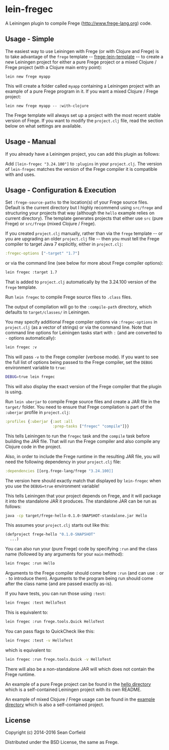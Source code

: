 lein-fregec
===========

A Leiningen plugin to compile Frege (http://www.frege-lang.org) code.

Usage - Simple
-----

The easiest way to use Leiningen with Frege (or with Clojure and Frege) is to take advantage of the `frege` template --
[frege-lein-template](https://github.com/Frege/frege-lein-template) -- to create a new Leiningen project for either a pure Frege project or a mixed Clojure / Frege project (with a Clojure main entry point):

    lein new frege myapp

This will create a folder called `myapp` containing a Leiningen project with an example of a pure Frege program in it. If you want a mixed Clojure / Frege project:

    lein new frege myapp -- :with-clojure

The Frege template will always set up a project with the most recent stable version of Frege. If you want to modify the `project.clj` file, read the section below on what settings are available.

Usage - Manual
-----

If you already have a Leiningen project, you can add this plugin as follows:

Add `[lein-fregec "3.24.100"]` to `:plugins` in your `project.clj`. The version of `lein-fregec` matches the version of the Frege compiler it is compatible with and uses.

Usage - Configuration & Execution
-----

Set `:frege-source-paths` to the location(s) of your Frege source files. Default is the current directory but I highly recommend using `src/frege` and structuring your projects that way (although the `hello` example relies on current directory). The template generates projects that either use `src` (pure Frege) or `src/frege` (mixed Clojure / Frege).

If you created `project.clj` manually, rather than via the `frege` template -- or you are upgrading an older `project.clj` file -- then you must tell the Frege compiler to target Java 7 explicitly, either in `project.clj`:

```clojure
:fregec-options ["-target" "1.7"]
```

or via the command line (see below for more about Frege compiler options):

```sh
lein fregec :target 1.7
```

That is added to `project.clj` automatically by the 3.24.100 version of the `frege` template.

Run `lein fregec` to compile Frege source files to `.class` files.

The output of compilation will go to the `:compile-path` directory, which defaults to `target/classes/` in Leiningen.

You may specify additional Frege compiler options via `:fregec-options` in `project.clj` (as a vector of strings) or via the command line. Note that command line options for Leiningen tasks start with `:` (and are converted to `-` options automatically):

```sh
lein fregec :v
```

This will pass `-v` to the Frege compiler (verbose mode). If you want to see the full list of options being passed to the Frege compiler, set the `DEBUG` environment variable to `true`:

```sh
DEBUG=true lein fregec
```

This will also display the exact version of the Frege compiler that the plugin is using.

Run `lein uberjar` to compile Frege source files and create a JAR file in the `target/` folder. You need to ensure that Frege compilation is part of the `:uberjar` profile in `project.clj`:

```clojure
:profiles {:uberjar {:aot :all
                     :prep-tasks ["fregec" "compile"]}}
```

This tells Leiningen to run the `fregec` task and the `compile` task before building the JAR file. That will run the Frege compiler and also compile any Clojure code in the project.

Also, in order to include the Frege runtime in the resulting JAR file, you will need the following dependency in your `project.clj` file:

```clojure
:dependencies [[org.frege-lang/frege "3.24.100]]
```

The version here should exactly match that displayed by `lein-fregec` when you use the `DEBUG=true` environment variable!

This tells Leiningen that your project depends on Frege, and it will package it into the standalone JAR it produces. The standalone JAR can be run as follows:

```sh
java -cp target/frege-hello-0.1.0-SNAPSHOT-standalone.jar Hello
```

This assumes your `project.clj` starts out like this:

```clojure
(defproject frege-hello "0.1.0-SNAPSHOT"
  ...)
```

You can also run your (pure Frege) code by specifying `:run` and the class name (followed by any arguments for your `main` method):

```sh
lein fregec :run Hello
```

Arguments to the Frege compiler should come before `:run` (and can use `:` or `-` to introduce them). Arguments to the program being run should come after the class name (and are passed exactly as-is).

If you have tests, you can run those using `:test`:

```sh
lein fregec :test HelloTest
```

This is equivalent to:

```sh
lein fregec :run frege.tools.Quick HelloTest
```

You can pass flags to QuickCheck like this:

```sh
lein fregec :test -v HelloTest
```

which is equivalent to:

```sh
lein fregec :run frege.tools.Quick -v HelloTest
```

There will also be a non-standalone JAR will which does not contain the Frege runtime.

An example of a pure Frege project can be found in the [hello directory](https://github.com/Frege/frege-lein-plugin/tree/master/hello) which is a self-contained Leiningen project with its own README.

An example of mixed Clojure / Frege usage can be found in the [example directory](https://github.com/Frege/frege-lein-plugin/tree/master/example) which is also a self-contained project.

License
-------

Copyright (c) 2014-2016 Sean Corfield

Distributed under the BSD License, the same as Frege.

